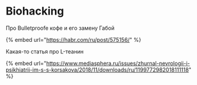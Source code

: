 # Biohacking

Про Bulletproofe кофе и его замену Габой

{% embed url="https://habr.com/ru/post/575156/" %}

Какая-то статья про L-теанин

{% embed url="https://www.mediasphera.ru/issues/zhurnal-nevrologii-i-psikhiatrii-im-s-s-korsakova/2018/11/downloads/ru/1199772982018111118" %}



